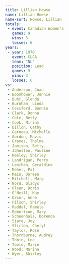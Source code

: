 ```yaml
---
title: Lillian Howse
name: Lillian Howse
name-sort: Howse, Lillian
totals:
 - event: Canadian Women's
   games: 9
   wins: 3
   losses: 6
years:
 - year: 1970
   event: CLCA
   team: "NL"
   position: Lead
   games: 9
   wins: 3
   losses: 6
vs:
 - Anderson, Joan
 - Boomhower, Jennie
 - Buhr, Glenda
 - Burnham, Linda
 - Cessford, Bonnie
 - Clark, Donna
 - Cole, Betty
 - Cook, Miriam
 - Dillon, Cathy
 - Garneau, Michelle
 - Gordon, Mavis
 - Graves, Thelma
 - Jamison, Betty
 - Johnston, Pauline
 - Keeley, Shirley
 - Landrigan, Perry
 - Lenihan, Geraldine
 - Maher, Pat
 - Main, Doreen
 - Mitchell, Marg
 - Nord, Gladys
 - Olsen, Doris
 - O'Neill, Kay
 - Orser, Anne
 - Pilson, Shirley
 - Raddal, Pamela
 - Robertson, Mary
 - Schoenhais, Dorenda
 - Sjare, Joy
 - Stirton, Cheryl
 - Taylor, Rose
 - Thornburne, Audrey
 - Tobin, Lee
 - Toole, Marie
 - Wood, Marina
 - Wyer, Shirley
---
```

